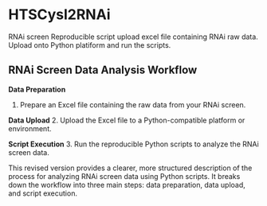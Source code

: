 # HTSCysl2RNAi
RNAi screen
Reproducible script upload excel file containing RNAi raw data. Upload onto Python platiform and run the scripts. 



## RNAi Screen Data Analysis Workflow

**Data Preparation**
1. Prepare an Excel file containing the raw data from your RNAi screen.

**Data Upload**
2. Upload the Excel file to a Python-compatible platform or environment.

**Script Execution**
3. Run the reproducible Python scripts to analyze the RNAi screen data.

This revised version provides a clearer, more structured description of the process for analyzing RNAi screen data using Python scripts. It breaks down the workflow into three main steps: data preparation, data upload, and script execution. 